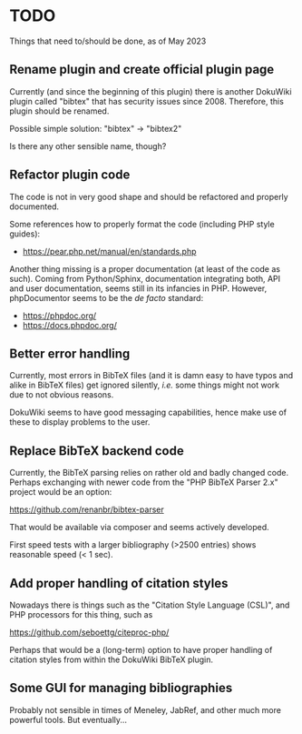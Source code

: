 # TODO

Things that need to/should be done, as of May 2023


## Rename plugin and create official plugin page

Currently (and since the beginning of this plugin) there is another DokuWiki plugin called "bibtex" that has security issues since 2008. Therefore, this plugin should be renamed.

Possible simple solution: "bibtex" -> "bibtex2"

Is there any other sensible name, though?


## Refactor plugin code

The code is not in very good shape and should be refactored and properly documented.

Some references how to properly format the code (including PHP style guides):

* https://pear.php.net/manual/en/standards.php

Another thing missing is a proper documentation (at least of the code as such). Coming from Python/Sphinx, documentation integrating both, API and user documentation, seems still in its infancies in PHP. However, phpDocumentor seems to be the *de facto* standard:

* https://phpdoc.org/
* https://docs.phpdoc.org/


## Better error handling

Currently, most errors in BibTeX files (and it is damn easy to have typos and alike in BibTeX files) get ignored silently, *i.e.* some things might not work due to not obvious reasons.

DokuWiki seems to have good messaging capabilities, hence make use of these to display problems to the user.


## Replace BibTeX backend code

Currently, the BibTeX parsing relies on rather old and badly changed code. Perhaps exchanging with newer code from the "PHP BibTeX Parser 2.x" project would be an option:

  https://github.com/renanbr/bibtex-parser

That would be available via composer and seems actively developed.

First speed tests with a larger bibliography (>2500 entries) shows reasonable speed (< 1 sec).


## Add proper handling of citation styles

Nowadays there is things such as the "Citation Style Language (CSL)", and PHP processors for this thing, such as

  https://github.com/seboettg/citeproc-php/
  
Perhaps that would be a (long-term) option to have proper handling of citation styles from within the DokuWiki BibTeX plugin.


## Some GUI for managing bibliographies

Probably not sensible in times of Meneley, JabRef, and other much more powerful tools. But eventually...
